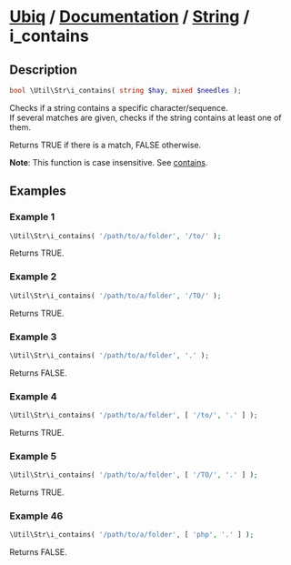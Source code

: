 [Ubiq](https://github.com/Pixel418/Ubiq#ubiq) / [Documentation](../index.md#readme) / [String](../index.md#string) / i_contains
======


Description
-------- 

```php
bool \Util\Str\i_contains( string $hay, mixed $needles );
```

Checks if a string contains a specific character/sequence. <br>
If several matches are given, checks if the string contains at least one of them.

Returns TRUE if there is a match, FALSE otherwise.

**Note**: This function is case insensitive. See [contains](./contains.md#readme).



Examples
--------

### Example 1

```php
\Util\Str\i_contains( '/path/to/a/folder', '/to/' );
```
Returns TRUE.

### Example 2

```php
\Util\Str\i_contains( '/path/to/a/folder', '/TO/' );
```
Returns TRUE.

### Example 3

```php
\Util\Str\i_contains( '/path/to/a/folder', '.' );
```
Returns FALSE.

### Example 4

```php
\Util\Str\i_contains( '/path/to/a/folder', [ '/to/', '.' ] );
```
Returns TRUE.

### Example 5

```php
\Util\Str\i_contains( '/path/to/a/folder', [ '/TO/', '.' ] );
```
Returns TRUE.

### Example 46

```php
\Util\Str\i_contains( '/path/to/a/folder', [ 'php', '.' ] );
```
Returns FALSE.
